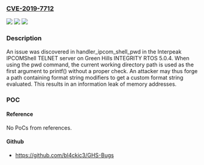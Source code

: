 ### [CVE-2019-7712](https://cve.mitre.org/cgi-bin/cvename.cgi?name=CVE-2019-7712)
![](https://img.shields.io/static/v1?label=Product&message=n%2Fa&color=blue)
![](https://img.shields.io/static/v1?label=Version&message=n%2Fa&color=blue)
![](https://img.shields.io/static/v1?label=Vulnerability&message=n%2Fa&color=brighgreen)

### Description

An issue was discovered in handler_ipcom_shell_pwd in the Interpeak IPCOMShell TELNET server on Green Hills INTEGRITY RTOS 5.0.4. When using the pwd command, the current working directory path is used as the first argument to printf() without a proper check. An attacker may thus forge a path containing format string modifiers to get a custom format string evaluated. This results in an information leak of memory addresses.

### POC

#### Reference
No PoCs from references.

#### Github
- https://github.com/bl4ckic3/GHS-Bugs

